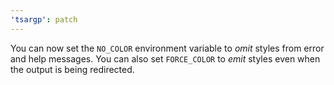 ```yaml
---
'tsargp': patch
---
```


You can now set the `NO_COLOR` environment variable to _omit_ styles from error and help messages.
You can also set `FORCE_COLOR` to _emit_ styles even when the output is being redirected.
